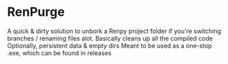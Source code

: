 # RenPurge
A quick & dirty solution to unbork a Renpy project folder if you're switching branches / renaming files alot.
Basically cleans up all the compiled code
Optionally, persistent data & empty dirs
Meant to be used as a one-stop .exe, which can be found in releases

